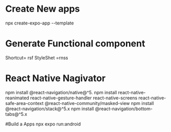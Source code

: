 # Create New apps 
npx create-expo-app --template
# Generate Functional component
Shortcut= rsf
StyleShet =rnss
# React Native Nagivator
npm install @react-navigation/native@^5.
npm install react-native-reanimated react-native-gesture-handler react-native-screens react-native-safe-area-context @react-native-community/masked-view
npm install @react-navigation/stack@^5.x
npm install @react-navigation/bottom-tabs@^5.x

#Build a Apps
npx expo run:android

